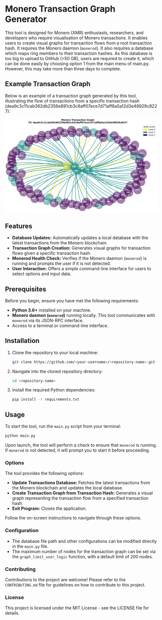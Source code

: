 # Monero Transaction Graph Generator

This tool is designed for Monero (XMR) enthusiasts, researchers, and developers who require visualisation of Monero transactions. It enables users to  create visual graphs for transaction flows from a root transaction hash. It requires the Monero daemon (`monerod`). It also requires a database which maps ring members to their transaction hashes. As this database is too big to upload to GitHub (>50 GB), users are required to create it, which can be done easily by choosing option 1 from the main menu of main.py. However, this may take more than three days to complete.

## Example Transaction Graph

Below is an example of a transaction graph generated by this tool, illustrating the flow of transactions from a specific transaction hash (dea9c3c11cab362db2356e891cb3c8aff07ece7d71aff8a5a12d3e48929c8227):

![Example Transaction Graph](examples/tx_graph_example.png)


## Features

- **Database Updates:** Automatically updates a local database with the latest transactions from the Monero blockchain.
- **Transaction Graph Creation:** Generates visual graphs for transaction flows given a specific transaction hash.
- **Monerod Health Check:** Verifies if the Monero daemon (`monerod`) is running and prompts the user if it is not detected.
- **User Interaction:** Offers a simple command-line interface for users to select options and input data.

## Prerequisites

Before you begin, ensure you have met the following requirements:

- **Python 3.6+** installed on your machine.
- **Monero daemon (`monerod`)** running locally. This tool communicates with `monerod` via its JSON-RPC interface.
- Access to a terminal or command-line interface.

## Installation

1. Clone the repository to your local machine:
    ```bash
    git clone https://github.com/<your-username>/<repository-name>.git
    ```

2. Navigate into the cloned repository directory:
    ```bash
    cd <repository-name>
    ```

3. Install the required Python dependencies:
    ```bash
    pip install -r requirements.txt
    ```

## Usage

To start the tool, run the `main.py` script from your terminal:

```bash
python main.py
```

Upon launch, the tool will perform a check to ensure that `monerod` is running. If `monerod` is not detected, it will prompt you to start it before proceeding.

### Options

The tool provides the following options:

- **Update Transactions Database:** Fetches the latest transactions from the Monero blockchain and updates the local database.
- **Create Transaction Graph from Transaction Hash:** Generates a visual graph representing the transaction flow from a specified transaction hash.
- **Exit Program:** Closes the application.

Follow the on-screen instructions to navigate through these options.

### Configuration

- The database file path and other configurations can be modified directly in the `main.py` file.
- The maximum number of nodes for the transaction graph can be set via the `graph_limit_user_logic` function, with a default limit of 200 nodes.

### Contributing

Contributions to the project are welcome! Please refer to the `CONTRIBUTING.md` file for guidelines on how to contribute to this project.

### License

This project is licensed under the MIT License - see the LICENSE file for details.
